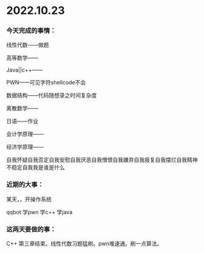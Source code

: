 # 2022.10.23

### 今天完成的事情：

线性代数——做题

高等数学——

Java||c++——

PWN——可见字符shellcode不会

数据结构——代码随想录之时间复杂度

离散数学——

日语——作业

会计学原理——

经济学原理——

自我怀疑自我否定自我安慰自我厌恶自我憎恨自我嫌弃自我报复自我摆烂自我精神不稳定自我我是谁是什么

### 近期的大事：

某天，，开操作系统

qqbot 学pwn 学c++ 学java

### 这两天要做的事：

C++ 第三章结束。线性代数习题猛刷。pwn堆速通。刷一点算法。

